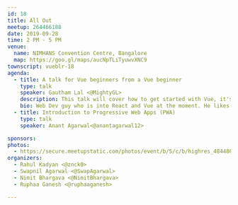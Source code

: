 ```yaml
---
id: 18
title: All Out
meetup: 264466188
date: 2019-09-28
time: 2 PM - 5 PM
venue:
  name: NIMHANS Convention Centre, Bangalore
  map: https://goo.gl/maps/aucNpTLiTyuwvXNC9
townscript: vueblr-18
agenda:
  - title: A talk for Vue beginners from a Vue beginner
    type: talk
    speaker: Gautham Lal <@MightyGL>
    description: This talk will cover how to get started with Vue, it's building blocks and end it by creating a small Single Page Application like a Calculator or a Pomodoro Clock.
    bio: Web Dev guy who is into React and Vue at the moment. He likes to learn and build stuff.
  - title: Introduction to Progressive Web Apps (PWA)
    type: talk
    speaker: Anant Agarwal<@anantagarwal12>

sponsors:
photos:
  - https://secure.meetupstatic.com/photos/event/b/5/c/b/highres_484486539.jpeg
organizers:
  - Rahul Kadyan <@znck0>
  - Swapnil Agarwal <@SwapAgarwal>
  - Nimit Bhargava <@NimitBhargava>
  - Ruphaa Ganesh <@ruphaaganesh>

---
```


<EventPage />
